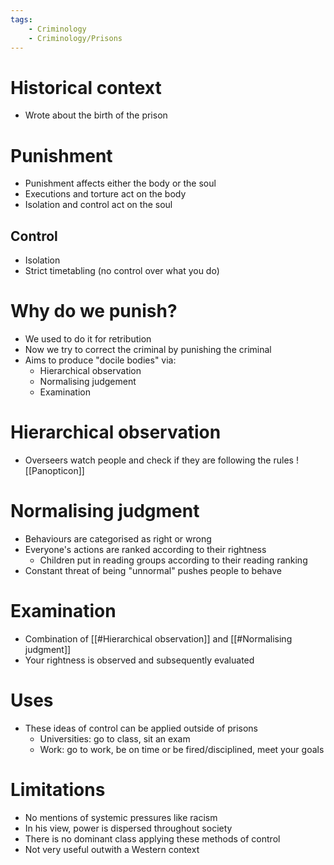 ```yaml
---
tags: 
	- Criminology
	- Criminology/Prisons
---
```


# Historical context
- Wrote about the birth of the prison

# Punishment
- Punishment affects either the body or the soul
- Executions and torture act on the body
- Isolation and control act on the soul

## Control
- Isolation
- Strict timetabling (no control over what you do)

# Why do we punish?
- We used to do it for retribution
- Now we try to correct the criminal by punishing the criminal
- Aims to produce "docile bodies" via:
	- Hierarchical observation
	- Normalising judgement
	- Examination

# Hierarchical observation
- Overseers watch people and check if they are following the rules
![[Panopticon]]

# Normalising judgment
- Behaviours are categorised as right or wrong
- Everyone's actions are ranked according to their rightness
	- Children put in reading groups according to their reading ranking
- Constant threat of being "unnormal" pushes people to behave

# Examination
- Combination of [[#Hierarchical observation]] and [[#Normalising judgment]]
- Your rightness is observed and subsequently evaluated

# Uses
- These ideas of control can be applied outside of prisons
	- Universities: go to class, sit an exam
	- Work: go to work, be on time or be fired/disciplined, meet your goals

# Limitations
- No mentions of systemic pressures like racism
- In his view, power is dispersed throughout society
- There is no dominant class applying these methods of control
- Not very useful outwith a Western context